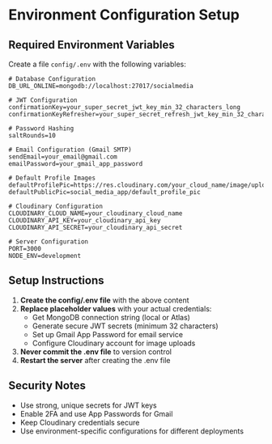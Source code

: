 # Environment Configuration Setup

## Required Environment Variables

Create a file `config/.env` with the following variables:

```env
# Database Configuration
DB_URL_ONLINE=mongodb://localhost:27017/socialmedia

# JWT Configuration
confirmationKey=your_super_secret_jwt_key_min_32_characters_long
confirmationKeyRefresher=your_super_secret_refresh_jwt_key_min_32_characters_long

# Password Hashing
saltRounds=10

# Email Configuration (Gmail SMTP)
sendEmail=your_email@gmail.com
emailPassword=your_gmail_app_password

# Default Profile Images
defaultProfilePic=https://res.cloudinary.com/your_cloud_name/image/upload/v1234567890/default_profile.jpg
defaultPublicPic=social_media_app/default_profile_pic

# Cloudinary Configuration
CLOUDINARY_CLOUD_NAME=your_cloudinary_cloud_name
CLOUDINARY_API_KEY=your_cloudinary_api_key
CLOUDINARY_API_SECRET=your_cloudinary_api_secret

# Server Configuration
PORT=3000
NODE_ENV=development
```

## Setup Instructions

1. **Create the config/.env file** with the above content
2. **Replace placeholder values** with your actual credentials:
   - Get MongoDB connection string (local or Atlas)
   - Generate secure JWT secrets (minimum 32 characters)
   - Set up Gmail App Password for email service
   - Configure Cloudinary account for image uploads
3. **Never commit the .env file** to version control
4. **Restart the server** after creating the .env file

## Security Notes

- Use strong, unique secrets for JWT keys
- Enable 2FA and use App Passwords for Gmail
- Keep Cloudinary credentials secure
- Use environment-specific configurations for different deployments

